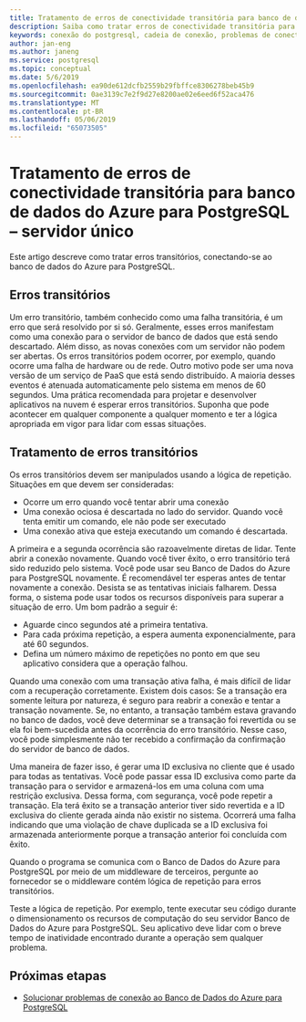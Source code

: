 ```yaml
---
title: Tratamento de erros de conectividade transitória para banco de dados do Azure para PostgreSQL – servidor único
description: Saiba como tratar erros de conectividade transitória para banco de dados do Azure para PostgreSQL – servidor único.
keywords: conexão do postgresql, cadeia de conexão, problemas de conectividade, erro transitório, erro de conexão
author: jan-eng
ms.author: janeng
ms.service: postgresql
ms.topic: conceptual
ms.date: 5/6/2019
ms.openlocfilehash: ea90de612dcfb2559b29fbffce8306278beb45b9
ms.sourcegitcommit: 0ae3139c7e2f9d27e8200ae02e6eed6f52aca476
ms.translationtype: MT
ms.contentlocale: pt-BR
ms.lasthandoff: 05/06/2019
ms.locfileid: "65073505"
---
```

# <a name="handling-transient-connectivity-errors-for-azure-database-for-postgresql---single-server"></a>Tratamento de erros de conectividade transitória para banco de dados do Azure para PostgreSQL – servidor único

Este artigo descreve como tratar erros transitórios, conectando-se ao banco de dados do Azure para PostgreSQL.

## <a name="transient-errors"></a>Erros transitórios

Um erro transitório, também conhecido como uma falha transitória, é um erro que será resolvido por si só. Geralmente, esses erros manifestam como uma conexão para o servidor de banco de dados que está sendo descartado. Além disso, as novas conexões com um servidor não podem ser abertas. Os erros transitórios podem ocorrer, por exemplo, quando ocorre uma falha de hardware ou de rede. Outro motivo pode ser uma nova versão de um serviço de PaaS que está sendo distribuído. A maioria desses eventos é atenuada automaticamente pelo sistema em menos de 60 segundos. Uma prática recomendada para projetar e desenvolver aplicativos na nuvem é esperar erros transitórios. Suponha que pode acontecer em qualquer componente a qualquer momento e ter a lógica apropriada em vigor para lidar com essas situações.

## <a name="handling-transient-errors"></a>Tratamento de erros transitórios

Os erros transitórios devem ser manipulados usando a lógica de repetição. Situações em que devem ser consideradas:

* Ocorre um erro quando você tentar abrir uma conexão
* Uma conexão ociosa é descartada no lado do servidor. Quando você tenta emitir um comando, ele não pode ser executado
* Uma conexão ativa que esteja executando um comando é descartada.

A primeira e a segunda ocorrência são razoavelmente diretas de lidar. Tente abrir a conexão novamente. Quando você tiver êxito, o erro transitório terá sido reduzido pelo sistema. Você pode usar seu Banco de Dados do Azure para PostgreSQL novamente. É recomendável ter esperas antes de tentar novamente a conexão. Desista se as tentativas iniciais falharem. Dessa forma, o sistema pode usar todos os recursos disponíveis para superar a situação de erro. Um bom padrão a seguir é:

* Aguarde cinco segundos até a primeira tentativa.
* Para cada próxima repetição, a espera aumenta exponencialmente, para até 60 segundos.
* Defina um número máximo de repetições no ponto em que seu aplicativo considera que a operação falhou.

Quando uma conexão com uma transação ativa falha, é mais difícil de lidar com a recuperação corretamente. Existem dois casos: Se a transação era somente leitura por natureza, é seguro para reabrir a conexão e tentar a transação novamente. Se, no entanto, a transação também estava gravando no banco de dados, você deve determinar se a transação foi revertida ou se ela foi bem-sucedida antes da ocorrência do erro transitório. Nesse caso, você pode simplesmente não ter recebido a confirmação da confirmação do servidor de banco de dados.

Uma maneira de fazer isso, é gerar uma ID exclusiva no cliente que é usado para todas as tentativas. Você pode passar essa ID exclusiva como parte da transação para o servidor e armazená-los em uma coluna com uma restrição exclusiva. Dessa forma, com segurança, você pode repetir a transação. Ela terá êxito se a transação anterior tiver sido revertida e a ID exclusiva do cliente gerada ainda não existir no sistema. Ocorrerá uma falha indicando que uma violação de chave duplicada se a ID exclusiva foi armazenada anteriormente porque a transação anterior foi concluída com êxito.

Quando o programa se comunica com o Banco de Dados do Azure para PostgreSQL por meio de um middleware de terceiros, pergunte ao fornecedor se o middleware contém lógica de repetição para erros transitórios.

Teste a lógica de repetição. Por exemplo, tente executar seu código durante o dimensionamento os recursos de computação do seu servidor Banco de Dados do Azure para PostgreSQL. Seu aplicativo deve lidar com o breve tempo de inatividade encontrado durante a operação sem qualquer problema.

## <a name="next-steps"></a>Próximas etapas

* [Solucionar problemas de conexão ao Banco de Dados do Azure para PostgreSQL](howto-troubleshoot-common-connection-issues.md)
